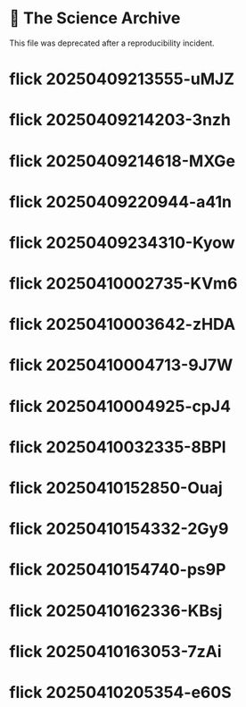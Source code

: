 # 🧪 The Science Archive

This file was deprecated after a reproducibility incident.
# flick 20250409213555-uMJZ
# flick 20250409214203-3nzh
# flick 20250409214618-MXGe
# flick 20250409220944-a41n
# flick 20250409234310-Kyow
# flick 20250410002735-KVm6
# flick 20250410003642-zHDA
# flick 20250410004713-9J7W
# flick 20250410004925-cpJ4
# flick 20250410032335-8BPI
# flick 20250410152850-Ouaj
# flick 20250410154332-2Gy9
# flick 20250410154740-ps9P
# flick 20250410162336-KBsj
# flick 20250410163053-7zAi
# flick 20250410205354-e60S

